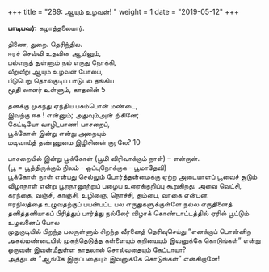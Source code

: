 ﻿+++
title = "289: ஆயும் உழவன்!  "
weight = 1
date = "2019-05-12"
+++

**பாடியவர்:** கழாத்தலையார்.  
  
திணை, துறை. தெரிந்தில.  
ஈரச் செவ்வி உதவின ஆயினும்,  
பல்எருத் துள்ளும் நல் எருது நோக்கி,  
வீறுவீறு ஆயும் உழவன் போலப்,  
பீடுபெறு தொல்குடிப் பாடுபல தங்கிய  
மூதி லாளர் உள்ளும், காதலின் 5  
  
தனக்கு முகந்து ஏந்திய பசும்பொன் மண்டை,  
இவற்கு ஈக ! என்னும்; அதுவும்அன் றிசினே;  
கேட்டியோ வாழி_பாண! பாசறைப்,  
பூக்கோள் இன்று என்று அறையும்  
மடிவாய்த் தண்ணுமை இழிசினன் குரலே? 10  
  
பாசறையில் இன்று பூக்கோள் (பூமி விரிவாக்கும் நாள்) – என்றான்.  
(பூ = பூத்திருக்கும் நிலம் - ஒப்புநோக்குக - பூமாதேவி)  
பூக்கோள் நாள் என்பது செல்லும் போர்த்தன்மைக்கு ஏற்ற அடையாளப் பூவைச் சூடும் விழாநாள் என்று பூறநானூற்றுப் பழைய உரைக்குறிப்பு கூறுகிறது. அவை வெட்சி, கரந்தை, வஞ்சி, காஞ்சி, உழிஞை, நொச்சி, தும்பை, வாகை என்பன.  
ஈரநிலத்தை உழுவதற்குப் பயன்பட்ட பல எருதுகளுக்குள்ளே நல்ல எருதினைத் தனித்தனியாகப் பிரித்துப் பார்த்து நல்லேர் விழாக் கொண்டாட்டத்தில் ஏரில் பூட்டும் உழவனைப் போல  
முதுகுடியில் பிறந்த பலருள்ளும் சிறந்த வீரனைத் தெரிவுசெய்து “எனக்குப் பொன்னிற அகல்மண்டையில் முகந்தெடுத்த கள்ளையும் கறியையும் இவனுக்கே கொடுங்கள்” என்று ஒருவன் இவன்மீதுள்ள காதலால் சொல்வதையும் கேட்டாயா?  
அத்துடன் “ஆங்கே இருப்பதையும் இவனுக்கே கொடுங்கள்” என்கிறானே!  
